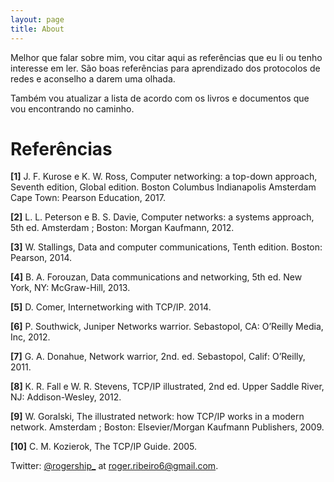 ```yaml
---
layout: page
title: About
---
```


Melhor que falar sobre mim, vou citar aqui as referências que eu li ou tenho interesse em ler.
São boas referências para aprendizado dos protocolos de redes e aconselho a darem uma olhada. 

Também vou atualizar a lista de acordo com os livros e documentos que vou encontrando no caminho.

# Referências 

__[1]__ J. F. Kurose e K. W. Ross, Computer networking: a top-down approach,
Seventh edition, Global edition. Boston Columbus Indianapolis Amsterdam
Cape Town: Pearson Education, 2017.<br/>

__[2]__ L. L. Peterson e B. S. Davie, Computer networks: a systems approach, 5th
ed. Amsterdam ; Boston: Morgan Kaufmann, 2012.<br/>

__[3]__ W. Stallings, Data and computer communications, Tenth edition. Boston:
Pearson, 2014.<br/>

__[4]__ B. A. Forouzan, Data communications and networking, 5th ed. New York,
NY: McGraw-Hill, 2013.<br/>

__[5]__ D. Comer, Internetworking with TCP/IP. 2014.<br/>

__[6]__ P. Southwick, Juniper Networks warrior. Sebastopol, CA: O’Reilly Media,
Inc, 2012.<br/>

__[7]__ G. A. Donahue, Network warrior, 2nd. ed. Sebastopol, Calif: O’Reilly,
2011.<br/>

__[8]__ K. R. Fall e W. R. Stevens, TCP/IP illustrated, 2nd ed. Upper Saddle River,
NJ: Addison-Wesley, 2012.<br/>

__[9]__ W. Goralski, The illustrated network: how TCP/IP works in a modern
network. Amsterdam ; Boston: Elsevier/Morgan Kaufmann Publishers,
2009.<br/>

__[10]__ C. M. Kozierok, The TCP/IP Guide. 2005.<br/>






Twitter: [@rogership_](http://twitter.com/rogership_)
at [roger.ribeiro6@gmail.com](mailto:roger.ribeiro6@gmail.com).
